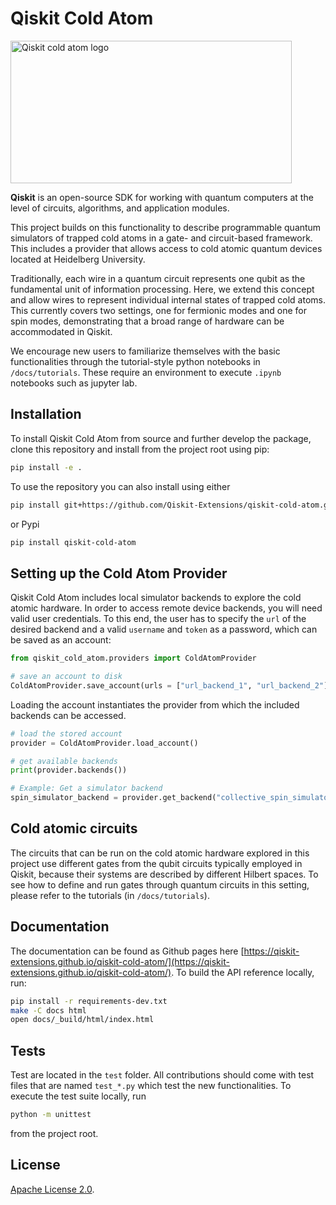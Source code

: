 # Qiskit Cold Atom 

<img src="docs/images/qiskit_cold_atom_logo_with_text.svg" alt="Qiskit cold atom logo" style="height: 228px; width:450px;"/>

**Qiskit** is an open-source SDK for working with quantum computers at the level of circuits, algorithms, and application modules.

This project builds on this functionality to describe programmable quantum simulators of trapped cold atoms 
in a gate- and circuit-based framework. This includes a provider that allows access to cold atomic
quantum devices located at Heidelberg University.

Traditionally, each wire in a quantum circuit represents one qubit as the fundamental unit of information processing. 
Here, we extend this concept and allow wires to represent individual internal states of trapped cold atoms. 
This currently covers two settings, one for fermionic modes and one for spin modes, 
demonstrating that a broad range of hardware can be accommodated in Qiskit.

We encourage new users to familiarize themselves with the basic functionalities through the tutorial-style python notebooks in `/docs/tutorials`. 
These require an environment to execute `.ipynb` notebooks such as jupyter lab. 

## Installation

To install Qiskit Cold Atom from source and further develop the package, clone this repository and install from the project root using pip:
```bash
pip install -e .
```
To use the repository you can also install using either
```bash
pip install git+https://github.com/Qiskit-Extensions/qiskit-cold-atom.git
```
or Pypi
```bash
pip install qiskit-cold-atom
```

## Setting up the Cold Atom Provider 
Qiskit Cold Atom includes local simulator backends to explore the cold atomic hardware. In order to access
remote device backends, you will need valid user credentials. 
To this end, the user has to specify the `url` of the desired backend and a valid `username` and `token` as a password, 
which can be saved as an account: 

```python
from qiskit_cold_atom.providers import ColdAtomProvider

# save an account to disk
ColdAtomProvider.save_account(urls = ["url_backend_1", "url_backend_2"], username="my_name", token="my_password") 
```

Loading the account instantiates the provider from which the included backends can be accessed. 

```python
# load the stored account
provider = ColdAtomProvider.load_account()

# get available backends
print(provider.backends())

# Example: Get a simulator backend
spin_simulator_backend = provider.get_backend("collective_spin_simulator")
```

## Cold atomic circuits

The circuits that can be run on the cold atomic hardware explored in this project use different gates 
from the qubit circuits typically employed in Qiskit, because their systems are described by different
Hilbert spaces. 
To see how to define and run gates through quantum circuits in this setting, please refer to the tutorials (in `/docs/tutorials`).

## Documentation

The documentation can be found as Github pages here [https://qiskit-extensions.github.io/qiskit-cold-atom/](https://qiskit-extensions.github.io/qiskit-cold-atom/).
To build the API reference locally, run:

```bash
pip install -r requirements-dev.txt
make -C docs html
open docs/_build/html/index.html
```

## Tests
Test are located in the `test` folder. All contributions should come with test files that are named `test_*.py` which test the new functionalities. 
To execute the test suite locally, run
```bash
python -m unittest
```
from the project root. 

## License

[Apache License 2.0].

[Apache License 2.0]: https://github.com/qiskit-community/qiskit-cold-atom/blob/master/LICENSE.txt

